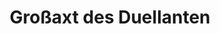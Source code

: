 ---
layout: home
title: Großaxt des Duellanten
equipment_subtype: Großäxte
prerequisites:
  - [ 14, Str ]
range: 5
range_far:
damage:
  - [ 2d12, slashing ]
abilities:
  - Zweihändig
  - Stoß

---